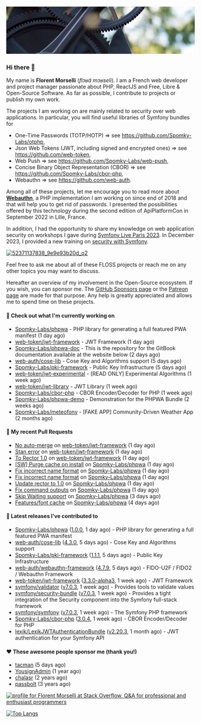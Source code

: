 ![Cover image](1.webp)

### Hi there 👋

My name is **Florent Morselli** (*flɔʁɑ̃ mɔʁseli*). I am a French web developer and project manager passionate about PHP, ReactJS and Free, Libre & Open-Source Software.
As far as possible, I contribute to projects or publish my own work.

The projects I am working on are mainly related to security over web applications. In particular, you will find useful libraries of Symfony bundles for
* One-Time Passwords (TOTP/HOTP) => see https://github.com/Spomky-Labs/otphp,
* Json Web Tokens (JWT, including signed and encrypted ones) => see https://github.com/web-token,
* Web Push => see https://github.com/Spomky-Labs/web-push,
* Concise Binary Object Representation (CBOR) => see https://github.com/Spomky-Labs/cbor-php,
* Webauthn => see https://github.com/web-auth.

Among all of these projects, let me encourage you to read more about [**Webauthn**](https://github.com/web-auth), a PHP implementation I am working on since end of 2018 and that will help you to get rid of passwords. I presented the possibilities offered by this technology during the second edition of ApiPlatformCon in September 2022 in Lille, France.

In addition, I had the opportunity to share my knowledge on web application security on workshops I gave during [Symfony Live Paris 2023](https://live.symfony.com/2023-paris/workshop/maximiser-la-securite-de-vos-applications-avec-le-bundle-security).
In December 2023, I provided a new training on [security with Symfony](https://live.symfony.com/2023-brussels-con/workshop/road-to-safer-applications).

[![52371137838_9e9e93b20d_o2](https://user-images.githubusercontent.com/1091072/191684778-b9e26104-038d-45c2-a1b3-287233d15ecc.jpg)](https://api-platform.com/con/2022/conferences/webauthn-se-debarrasser-des-mots-de-passe-definitivement/)

Feel free to ask me about all of these FLOSS projects or reach me on any other topics you may want to discuss.

Hereafter an overview of my involvement in the Open-Source ecosystem.
If you wish, you can sponsor me. The [GitHub Sponsors page](https://github.com/sponsors/Spomky/) or the [Patreon page](https://www.patreon.com/FlorentMorselli) are made for that purpose. Any help is greatly appreciated and allows me to spend time on these projects.

#### 👷 Check out what I'm currently working on

- [Spomky-Labs/phpwa](https://github.com/Spomky-Labs/phpwa) - PHP library for generating a full featured PWA manifest (1 day ago)
- [web-token/jwt-framework](https://github.com/web-token/jwt-framework) - JWT Framework (1 day ago)
- [Spomky-Labs/phpwa-doc](https://github.com/Spomky-Labs/phpwa-doc) - This is the repository for the GitBook documentation available at the website below (2 days ago)
- [web-auth/cose-lib](https://github.com/web-auth/cose-lib) - Cose Key and Algorithms support (5 days ago)
- [Spomky-Labs/pki-framework](https://github.com/Spomky-Labs/pki-framework) - Public Key Infrastructure (5 days ago)
- [web-token/jwt-experimental](https://github.com/web-token/jwt-experimental) - [READ ONLY] Experimental Algorithms (1 week ago)
- [web-token/jwt-library](https://github.com/web-token/jwt-library) - JWT Library (1 week ago)
- [Spomky-Labs/cbor-php](https://github.com/Spomky-Labs/cbor-php) - CBOR Encoder/Decoder for PHP (1 week ago)
- [Spomky-Labs/phpwa-demo](https://github.com/Spomky-Labs/phpwa-demo) - Demonstration for the PHPWA Bundle (2 weeks ago)
- [Spomky-Labs/meteofony](https://github.com/Spomky-Labs/meteofony) - [FAKE APP] Community-Driven Weather App (2 months ago)

#### 🔨 My recent Pull Requests

- [No auto-merge](https://github.com/web-token/jwt-framework/pull/518) on [web-token/jwt-framework](https://github.com/web-token/jwt-framework) (1 day ago)
- [Stan error](https://github.com/web-token/jwt-framework/pull/517) on [web-token/jwt-framework](https://github.com/web-token/jwt-framework) (1 day ago)
- [To Rector 1.0](https://github.com/web-token/jwt-framework/pull/516) on [web-token/jwt-framework](https://github.com/web-token/jwt-framework) (1 day ago)
- [[SW] Purge cache on install](https://github.com/Spomky-Labs/phpwa/pull/69) on [Spomky-Labs/phpwa](https://github.com/Spomky-Labs/phpwa) (1 day ago)
- [Fix incorrect name format](https://github.com/Spomky-Labs/phpwa/pull/68) on [Spomky-Labs/phpwa](https://github.com/Spomky-Labs/phpwa) (1 day ago)
- [Fix incorrect name format](https://github.com/Spomky-Labs/phpwa/pull/67) on [Spomky-Labs/phpwa](https://github.com/Spomky-Labs/phpwa) (1 day ago)
- [Update rector to 1.0](https://github.com/Spomky-Labs/phpwa/pull/65) on [Spomky-Labs/phpwa](https://github.com/Spomky-Labs/phpwa) (1 day ago)
- [Fix command outputs](https://github.com/Spomky-Labs/phpwa/pull/64) on [Spomky-Labs/phpwa](https://github.com/Spomky-Labs/phpwa) (1 day ago)
- [Skip Waiting support](https://github.com/Spomky-Labs/phpwa/pull/61) on [Spomky-Labs/phpwa](https://github.com/Spomky-Labs/phpwa) (3 days ago)
- [Features/font cache](https://github.com/Spomky-Labs/phpwa/pull/58) on [Spomky-Labs/phpwa](https://github.com/Spomky-Labs/phpwa) (4 days ago)

#### 🔭 Latest releases I've contributed to

- [Spomky-Labs/phpwa](https://github.com/Spomky-Labs/phpwa) ([1.0.0](https://github.com/Spomky-Labs/phpwa/releases/tag/1.0.0), 1 day ago) - PHP library for generating a full featured PWA manifest
- [web-auth/cose-lib](https://github.com/web-auth/cose-lib) ([4.3.0](https://github.com/web-auth/cose-lib/releases/tag/4.3.0), 5 days ago) - Cose Key and Algorithms support
- [Spomky-Labs/pki-framework](https://github.com/Spomky-Labs/pki-framework) ([1.1.1](https://github.com/Spomky-Labs/pki-framework/releases/tag/1.1.1), 5 days ago) - Public Key Infrastructure
- [web-auth/webauthn-framework](https://github.com/web-auth/webauthn-framework) ([4.7.9](https://github.com/web-auth/webauthn-framework/releases/tag/4.7.9), 5 days ago) - FIDO-U2F / FIDO2 / Webauthn Framework
- [web-token/jwt-framework](https://github.com/web-token/jwt-framework) ([3.3.0-alpha3](https://github.com/web-token/jwt-framework/releases/tag/3.3.0-alpha3), 1 week ago) - JWT Framework
- [symfony/validator](https://github.com/symfony/validator) ([v7.0.3](https://github.com/symfony/validator/releases/tag/v7.0.3), 1 week ago) - Provides tools to validate values
- [symfony/security-bundle](https://github.com/symfony/security-bundle) ([v7.0.3](https://github.com/symfony/security-bundle/releases/tag/v7.0.3), 1 week ago) - Provides a tight integration of the Security component into the Symfony full-stack framework
- [symfony/symfony](https://github.com/symfony/symfony) ([v7.0.3](https://github.com/symfony/symfony/releases/tag/v7.0.3), 1 week ago) - The Symfony PHP framework
- [Spomky-Labs/cbor-php](https://github.com/Spomky-Labs/cbor-php) ([3.0.4](https://github.com/Spomky-Labs/cbor-php/releases/tag/3.0.4), 1 week ago) - CBOR Encoder/Decoder for PHP
- [lexik/LexikJWTAuthenticationBundle](https://github.com/lexik/LexikJWTAuthenticationBundle) ([v2.20.3](https://github.com/lexik/LexikJWTAuthenticationBundle/releases/tag/v2.20.3), 1 month ago) - JWT authentication for your Symfony API

#### ❤️ These awesome people sponsor me (thank you!)

- [tacman](https://github.com/tacman) (5 days ago)
- [YousignAdmin](https://github.com/YousignAdmin) (1 year ago)
- [chalasr](https://github.com/chalasr) (2 years ago)
- [passbolt](https://github.com/passbolt) (3 years ago)

<a href="https://stackoverflow.com/users/2157818/florent-morselli"><img src="https://stackoverflow.com/users/flair/2157818.png" width="208" height="58" alt="profile for Florent Morselli at Stack Overflow, Q&amp;A for professional and enthusiast programmers" title="profile for Florent Morselli at Stack Overflow, Q&amp;A for professional and enthusiast programmers"></a>

[![Top Langs](https://wakatime.com/share/@Spomky/aa41d408-c524-4a5f-936d-0b9446698abd.svg)](https://wakatime.com/@Spomky)
